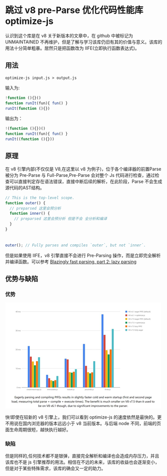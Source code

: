 # 跳过 v8 pre-Parse 优化代码性能库 optimize-js

认识到这个库是在 v8 关于新版本的文章中，在 github 中被标记为 UNMAINTAINED 不再维护，但是了解与学习该库仍旧有其的价值与意义。该库的用法十分简单粗暴。居然只是把函数改为 IIFE(立即执行函数表达式)。

## 用法

```base
optimize-js input.js > output.js
```

输入为:

```ts
!function (){}()
function runIt(fun){ fun() }
runIt(function (){})
```

输出为：

```ts
!(function (){})()
function runIt(fun){ fun() }
runIt((function (){}))
```

## 原理

在 v8 引擎内部(不仅仅是 V8,在这里以 v8 为例子)，位于各个编译器的前置Parse 被分为 Pre-Parse 与 Full-Parse,Pre-Parse 会对整个 Js 代码进行检查，通过检查可以直接判定存在语法错误，直接中断后续的解析，在此阶段，Parse 不会生成源代码的AST结构。

```ts
// This is the top-level scope.
function outer() {
  // preparsed 这里会预分析
  function inner() {
    // preparsed 这里会预分析 但是不会 全分析和编译
  }
}


outer(); // Fully parses and compiles `outer`, but not `inner`.
```

但是如果使用 IIFE，v8 引擎直接不会进行 Pre-Parsing 操作，而是立即完全解析并编译函数。可以参考  [Blazingly fast parsing, part 2: lazy parsing](https://v8.dev/blog/preparser)

## 优势与缺陷

### 优势

![optimize-js](./v8-optimize-js.png)

快!即使在较新的 v8 引擎上，我们可以看到 optimize-js 的速度依然是最快的。更不用说在国内浏览器的版本远远小于 v8 当前版本。与后端 node 不同，前端的页面生命周期很短，越快执行越好。

### 缺陷

但是同样的,任何技术都不是银弹，直接完全解析和编译也会造成内存压力，并且该库也不是 js 引擎推荐的用法。相信在不远的未来，该库的收益也会逐渐变小，但是对于某些特殊需求，该库的确会又一定的助力。